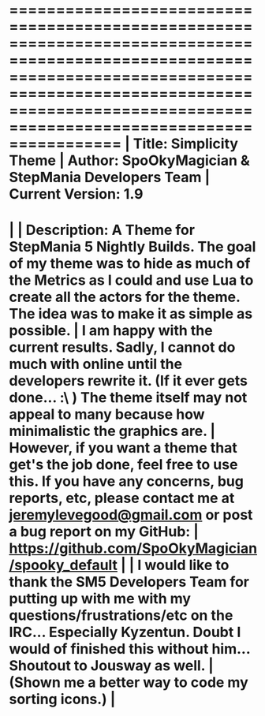 ============================================================================================================================================================================================================================
| Title: Simplicity Theme
| Author: SpoOkyMagician & StepMania Developers Team
| Current Version: 1.9
============================================================================================================================================================================================================================
| 
| Description: A Theme for StepMania 5 Nightly Builds. The goal of my theme was to hide as much of the Metrics as I could and use Lua to create all the actors for the theme. The idea was to make it as simple as possible.
| I am happy with the current results. Sadly, I cannot do much with online until the developers rewrite it. (If it ever gets done... :\ ) The theme itself may not appeal to many because how minimalistic the graphics are.
| However, if you want a theme that get's the job done, feel free to use this. If you have any concerns, bug reports, etc, please contact me at jeremylevegood@gmail.com or post a bug report on my GitHub:
| https://github.com/SpoOkyMagician/spooky_default
|
| I would like to thank the SM5 Developers Team for putting up with me with my questions/frustrations/etc on the IRC... Especially Kyzentun. Doubt I would of finished this without him... Shoutout to Jousway as well.
| (Shown me a better way to code my sorting icons.)
| 
============================================================================================================================================================================================================================